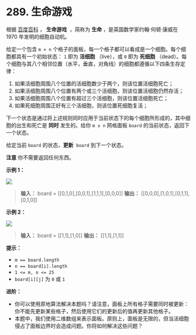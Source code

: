 # 289. 生命游戏 

根据 [百度百科](https://baike.baidu.com/item/%E7%94%9F%E5%91%BD%E6%B8%B8%E6%88%8F/2926434?fr=aladdin) ， **生命游戏**  ，简称为 **生命**  ，是英国数学家约翰·何顿·康威在 1970 年发明的细胞自动机。

给定一个包含 `m × n` 个格子的面板，每一个格子都可以看成是一个细胞。每个细胞都具有一个初始状态： `1` 即为 **活细胞**  （live），或 `0` 即为 **死细胞**  （dead）。每个细胞与其八个相邻位置（水平，垂直，对角线）的细胞都遵循以下四条生存定律：

1.  如果活细胞周围八个位置的活细胞数少于两个，则该位置活细胞死亡；
2.  如果活细胞周围八个位置有两个或三个活细胞，则该位置活细胞仍然存活；
3.  如果活细胞周围八个位置有超过三个活细胞，则该位置活细胞死亡；
4.  如果死细胞周围正好有三个活细胞，则该位置死细胞复活；

下一个状态是通过将上述规则同时应用于当前状态下的每个细胞所形成的，其中细胞的出生和死亡是 **同时**  发生的。给你 `m x n` 网格面板 `board` 的当前状态，返回下一个状态。

给定当前 `board` 的状态，**更新**  `board` 到下一个状态。

**注意**  你不需要返回任何东西。

**示例 1：** 

![](https://assets.leetcode.com/uploads/2020/12/26/grid1.jpg)
> **输入：** board = \[\[0,1,0],\[0,0,1],\[1,1,1],\[0,0,0]]
> **输出：** \[\[0,0,0],\[1,0,1],\[0,1,1],\[0,1,0]]
> 

**示例 2：** 

![](https://assets.leetcode.com/uploads/2020/12/26/grid2.jpg)
> **输入：** board = \[\[1,1],\[1,0]]
> **输出：** \[\[1,1],\[1,1]]
> 

**提示：** 

*   `m == board.length`
*   `n == board[i].length`
*   `1 <= m, n <= 25`
*   `board[i][j]` 为 `0` 或 `1`

**进阶：** 

*   你可以使用原地算法解决本题吗？请注意，面板上所有格子需要同时被更新：你不能先更新某些格子，然后使用它们的更新后的值再更新其他格子。
*   本题中，我们使用二维数组来表示面板。原则上，面板是无限的，但当活细胞侵占了面板边界时会造成问题。你将如何解决这些问题？